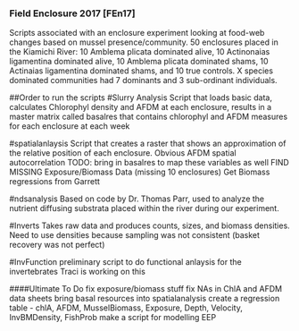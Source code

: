 ### Field Enclosure 2017 [FEn17]
Scripts associated with an enclosure experiment looking at food-web changes based on mussel presence/community.
50 enclosures placed in the Kiamichi River: 10 Amblema plicata dominated alive, 10 Actinonaias ligamentina dominated alive, 10 Amblema plicata dominated shams, 10 Actinaias ligamentina dominated shams, and 10 true controls. 
X species dominated communities had 7 dominants and 3 sub-ordinant individuals.

##Order to run the scripts
#Slurry Analysis
Script that loads basic data, calculates Chlorophyl density and AFDM at each enclosure, results in a master matrix called basalres that contains chlorophyl and AFDM measures for each enclosure at each week

#spatialanlaysis
Script that creates a raster that shows an approximation of the relative position of each enclosure. 
Obvious AFDM spatial autocorrelation
TODO: bring in basalres to map these variables as well
FIND MISSING Exposure/Biomass Data (missing 10 enclosures)
Get Biomass regressions from Garrett

#ndsanalysis
Based on code by Dr. Thomas Parr, used to analyze the nutrient diffusing substrata placed within the river during our experiment.

#Inverts
Takes raw data and produces counts, sizes, and biomass densities. Need to use densities because sampling was not consistent (basket recovery was not perfect)

#InvFunction
preliminary script to do functional anlaysis for the invertebrates 
Traci is working on this

####Ultimate To Do
fix exposure/biomass stuff
fix NAs in ChlA and AFDM data sheets
bring basal resources into spatialanalysis
create a regression table - chlA, AFDM, MusselBiomass, Exposure, Depth, Velocity, InvBMDensity, FishProb
make a script for modelling EEP

